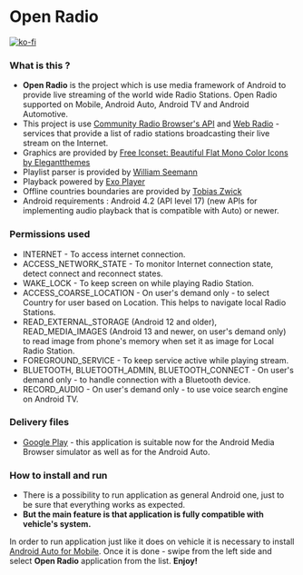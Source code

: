 # Open Radio #

[![ko-fi](https://ko-fi.com/img/githubbutton_sm.svg)](https://ko-fi.com/I2I1LGFPH)

### What is this ? ###

* **Open Radio** is the project which is use media framework of Android to provide live streaming of the world wide Radio Stations. Open Radio supported on Mobile, Android Auto, Android TV and Android Automotive.
* This project is use [Community Radio Browser's API](http://www.radio-browser.info) and [Web Radio](https://jcorporation.github.io/webradiodb) - services that provide a list of radio stations broadcasting their live stream on the Internet.
* Graphics are provided by [Free Iconset: Beautiful Flat Mono Color Icons by Elegantthemes](http://www.iconarchive.com/show/beautiful-flat-one-color-icons-by-elegantthemes.html)
* Playlist parser is provided by [William Seemann](https://github.com/wseemann/JavaPlaylistParser)
* Playback powered by [Exo Player](https://github.com/google/ExoPlayer)
* Offline countries boundaries are provided by [Tobias Zwick](https://github.com/westnordost/countryboundaries)
* Android requirements : Android 4.2 (API level 17) (new APIs for implementing audio playback that is compatible with Auto) or newer.

### Permissions used ###

* INTERNET - To access internet connection.
* ACCESS_NETWORK_STATE - To monitor Internet connection state, detect connect and reconnect states.
* WAKE_LOCK - To keep screen on while playing Radio Station.
* ACCESS_COARSE_LOCATION - On user's demand only - to select Country for user based on Location. This helps to navigate local Radio Stations.
* READ_EXTERNAL_STORAGE (Android 12 and older), READ_MEDIA_IMAGES (Android 13 and newer, on user's demand only) to read image from phone's memory when set it as image for Local Radio Station.
* FOREGROUND_SERVICE - To keep service active while playing stream.
* BLUETOOTH, BLUETOOTH_ADMIN, BLUETOOTH_CONNECT - On user's demand only - to handle connection with a Bluetooth device.
* RECORD_AUDIO - On user's demand only - to use voice search engine on Android TV.

### Delivery files ###

* [Google Play](https://play.google.com/store/apps/details?id=com.yuriy.openradio) - this application is suitable now for the Android Media Browser simulator as well as for the Android Auto.

### How to install and run ###
* There is a possibility to run application as general Android one, just to be sure that everything works as expected.
* **But the main feature is that application is fully compatible with vehicle's system.**

In order to run application just like it does on vehicle it is necessary to install [Android Auto for Mobile](https://play.google.com/store/apps/details?id=com.google.android.projection.gearhead&hl=en). Once it is done - swipe from the left side and select **Open Radio** application from the list. 
**Enjoy!**